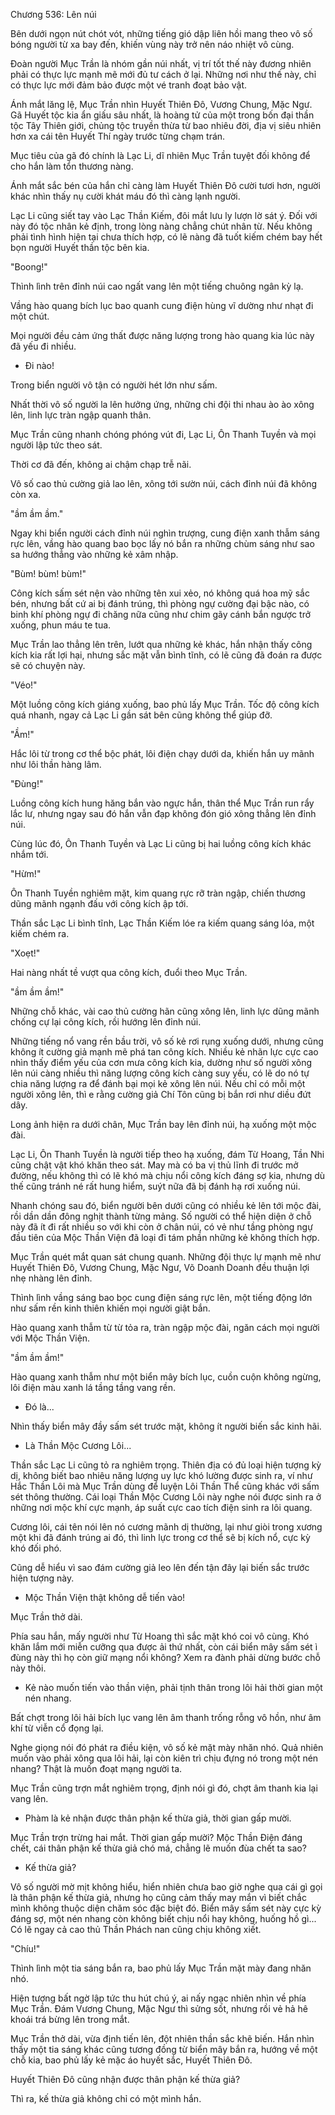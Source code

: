 




Chương 536: Lên núi


Bên dưới ngọn nút chót vót, những tiếng gió dập liên hồi mang theo vô số bóng người từ xa bay đến, khiến vùng này trở nên náo nhiệt vô cùng.

Đoàn người Mục Trần là nhóm gần núi nhất, vị trí tốt thế này đương nhiên phải có thực lực mạnh mẽ mới đủ tư cách ở lại. Những nơi như thế này, chỉ có thực lực mới đảm bảo được một vé tranh đoạt bảo vật.

Ánh mắt lăng lệ, Mục Trần nhìn Huyết Thiên Đô, Vương Chung, Mặc Ngư. Gã Huyết tộc kia ẩn giấu sâu nhất, là hoàng tử của một trong bốn đại thần tộc Tây Thiên giới, chủng tộc truyền thừa từ bao nhiêu đời, địa vị siêu nhiên hơn xa cái tên Huyết Thí ngày trước từng chạm trán.

Mục tiêu của gã đó chính là Lạc Li, dĩ nhiên Mục Trần tuyệt đối không để cho hắn làm tổn thương nàng.

Ánh mắt sắc bén của hắn chỉ càng làm Huyết Thiên Đô cười tươi hơn, người khác nhìn thấy nụ cười khát máu đó thì càng lạnh người.

Lạc Li cũng siết tay vào Lạc Thần Kiếm, đôi mắt lưu ly lượn lờ sát ý. Đối với này đó tộc nhân kẻ định, trong lòng nàng chẳng chút nhân từ. Nếu không phải tình hình hiện tại chưa thích hợp, có lẽ nàng đã tuốt kiếm chém bay hết bọn người Huyết thần tộc bên kia.

"Boong!"

Thình lình trên đỉnh núi cao ngất vang lên một tiếng chuông ngân kỳ lạ.

Vầng hào quang bích lục bao quanh cung điện hùng vĩ dường như nhạt đi một chút.

Mọi người đều cảm ứng thất được năng lượng trong hào quang kia lúc này đã yếu đi nhiều.

- Đi nào!

Trong biển người vô tận có người hét lớn như sấm.

Nhất thời vô số người la lên hưởng ứng, những chi đội thi nhau ào ào xông lên, linh lực tràn ngập quanh thân.

Mục Trần cũng nhanh chóng phóng vút đi, Lạc Li, Ôn Thanh Tuyền và mọi người lập tức theo sát.

Thời cơ đã đến, không ai chậm chạp trễ nãi.

Vô số cao thủ cường giả lao lên, xông tới sườn núi, cách đỉnh núi đã không còn xa.

"ầm ầm ầm."

Ngay khi biển người cách đỉnh núi nghìn trượng, cung điện xanh thẫm sáng rực lên, vầng hào quang bao bọc lấy nó bắn ra những chùm sáng như sao sa hướng thẳng vào những kẻ xâm nhập.

"Bùm! bùm! bùm!"

Công kích sấm sét nện vào những tên xui xẻo, nó không quá hoa mỹ sắc bén, nhưng bất cứ ai bị đánh trúng, thì phòng ngự cường đại bậc nào, có binh khí phòng ngự đi chăng nữa cũng như chim gãy cánh bắn ngược trở xuống, phun máu te tua.

Mục Trần lao thẳng lên trên, lướt qua những kẻ khác, hắn nhận thấy công kích kia rất lợi hại, nhưng sắc mặt vẫn bình tĩnh, có lẽ cũng đã đoán ra được sẽ có chuyện này.

"Véo!"

Một luồng công kích giáng xuống, bao phủ lấy Mục Trần. Tốc độ công kích quá nhanh, ngay cả Lạc Li gần sát bên cũng không thể giúp đỡ.

"Ầm!"

Hắc lôi từ trong cơ thể bộc phát, lôi điện chạy dưới da, khiến hắn uy mãnh như lôi thần hàng lâm.

"Đùng!"

Luồng công kích hung hăng bắn vào ngực hắn, thân thể Mục Trần run rẩy lắc lư, nhưng ngay sau đó hắn vẫn đạp không đón gió xông thẳng lên đỉnh núi.

Cùng lúc đó, Ôn Thanh Tuyền và Lạc Li cũng bị hai luồng công kích khác nhắm tới.

"Hừm!"

Ôn Thanh Tuyền nghiêm mặt, kim quang rực rỡ tràn ngập, chiến thương dũng mãnh ngạnh đấu với công kích ập tới.

Thần sắc Lạc Li bình tĩnh, Lạc Thần Kiếm lóe ra kiếm quang sáng lóa, một kiếm chém ra.

"Xoẹt!"

Hai nàng nhất tề vượt qua công kích, đuổi theo Mục Trần.

"ầm ầm ầm!"

Những chỗ khác, vài cao thủ cường hãn cũng xông lên, linh lực dũng mãnh chống cự lại công kích, rồi hướng lên đỉnh núi.

Những tiếng nổ vang rền bầu trời, vô số kẻ rơi rụng xuống dưới, nhưng cũng không ít cường giả mạnh mẽ phá tan công kích. Nhiều kẻ nhãn lực cực cao nhìn thấy điểm yếu của cơn mưa công kích kia, dường như số người xông lên núi càng nhiều thì năng lượng công kích càng suy yếu, có lẽ do nó tự chia năng lượng ra để đánh bại mọi kẻ xông lên núi. Nếu chỉ có mỗi một người xông lên, thì e rằng cường giả Chí Tôn cũng bị bắn rơi như diều đứt dây.

Long ảnh hiện ra dưới chân, Mục Trần bay lên đỉnh núi, hạ xuống một mộc đài.

Lạc Li, Ôn Thanh Tuyền là người tiếp theo hạ xuống, đám Từ Hoang, Tần Nhi cũng chật vật khó khăn theo sát. May mà có ba vị thủ lĩnh đi trước mở đường, nếu không thì có lẽ khó mà chịu nổi công kích đáng sợ kia, nhưng dù thế cũng tránh né rất hung hiểm, suýt nữa đã bị đánh hạ rơi xuống núi.

Nhanh chóng sau đó, biển người bên dưới cũng có nhiều kẻ lên tới mộc đài, rồi dần dần đông nghịt thành từng mảng. Số người có thể hiện diện ở chỗ này đã ít đi rất nhiều so với khi còn ở chân núi, có vẻ như tầng phòng ngự đầu tiên của Mộc Thần Viện đã loại đi tám phần những kẻ không thích hợp.

Mục Trần quét mắt quan sát chung quanh. Những đội thực lự mạnh mẽ như Huyết Thiên Đô, Vương Chung, Mặc Ngư, Võ Doanh Doanh đều thuận lợi nhẹ nhàng lên đỉnh.

Thình lình vầng sáng bao bọc cung điện sáng rực lên, một tiếng động lớn như sấm rền kinh thiên khiến mọi người giật bắn.

Hào quang xanh thẫm từ từ tỏa ra, tràn ngập mộc đài, ngăn cách mọi người với Mộc Thần Viện.

"ầm ầm ầm!"

Hào quang xanh thẫm như một biển mây bích lục, cuồn cuộn không ngừng, lôi điện màu xanh lá tầng tầng vang rền.

- Đó là...

Nhìn thấy biển mây đầy sấm sét trước mặt, không ít người biến sắc kinh hãi.

- Là Thần Mộc Cương Lôi...

Thần sắc Lạc Li cũng tỏ ra nghiêm trọng. Thiên địa có đủ loại hiện tượng kỳ dị, không biết bao nhiêu năng lượng uy lực khó lường được sinh ra, ví như Hắc Thần Lôi mà Mục Trần dùng để luyện Lôi Thần Thể cũng khác với sấm sét thông thường. Cái loại Thần Mộc Cương Lôi này nghe nói được sinh ra ở những nơi mộc khí cực mạnh, áp suất cực cao tích điện sinh ra lôi quang.

Cương lôi, cái tên nói lên nó cương mãnh dị thường, lại như giòi trong xương một khi đã đánh trúng ai đó, thì linh lực trong cơ thể sẽ bị kích nổ, cực kỳ khó đối phó.

Cũng dễ hiểu vì sao đám cường giả leo lên đến tận đây lại biến sắc trước hiện tượng này.

- Mộc Thần Viện thật không dễ tiến vào!

Mục Trần thở dài.

Phía sau hắn, mấy người như Từ Hoang thì sắc mặt khó coi vô cùng. Khó khăn lắm mới miễn cưỡng qua được ải thứ nhất, còn cái biển mây sấm sét ì đùng này thì họ còn giữ mạng nổi không? Xem ra đành phải dừng bước chỗ này thôi.

- Kẻ nào muốn tiến vào thần viện, phải tịnh thân trong lôi hải thời gian một nén nhang.

Bất chợt trong lôi hải bích lục vang lên âm thanh trống rỗng vô hồn, như âm khí từ viễn cổ đọng lại.

Nghe giọng nói đó phát ra điều kiện, vô số kẻ mặt mày nhăn nhó. Quả nhiên muốn vào phải xông qua lôi hải, lại còn kiên trì chịu đựng nó trong một nén nhang? Thật là muốn đoạt mạng người ta.

Mục Trần cũng trợn mắt nghiêm trọng, định nói gì đó, chợt âm thanh kia lại vang lên.

- Phàm là kẻ nhận được thân phận kế thừa giả, thời gian gấp mười.

Mục Trần trợn trừng hai mắt. Thời gian gấp mười? Mộc Thần Điện đáng chết, cái thân phận kế thừa giả chó má, chẳng lẽ muốn đùa chết ta sao?

- Kế thừa giả?

Vô số người mờ mịt không hiểu, hiển nhiên chưa bao giờ nghe qua cái gì gọi là thân phận kế thừa giả, nhưng họ cũng cảm thấy may mắn vì biết chắc mình không thuộc diện chăm sóc đặc biệt đó. Biển mây sấm sét này cực kỳ đáng sợ, một nén nhang còn không biết chịu nổi hay không, huống hồ gì... Có lẽ ngay cả cao thủ Thần Phách nan cũng chịu không xiết.

"Chíu!"

Thình lình một tia sáng bắn ra, bao phủ lấy Mục Trần mặt mày đang nhăn nhó.

Hiện tượng bất ngờ lập tức thu hút chú ý, ai nấy ngạc nhiên nhìn về phía Mục Trần. Đám Vương Chung, Mặc Ngư thì sửng sốt, nhưng rồi vẻ hả hê khoái trá bừng lên trong mắt.

Mục Trần thở dài, vừa định tiến lên, đột nhiên thần sắc khẽ biến. Hắn nhìn thấy một tia sáng khác cũng tương đồng từ biển mây bắn ra, hướng về một chỗ kia, bao phủ lấy kẻ mặc áo huyết sắc, Huyết Thiên Đô.

Huyết Thiên Đô cũng nhận được thân phận kế thừa giả?

Thì ra, kế thừa giả không chỉ có một mình hắn.




